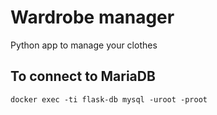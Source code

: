 # Wardrobe manager

Python app to manage your clothes

## To connect to MariaDB

    docker exec -ti flask-db mysql -uroot -proot
